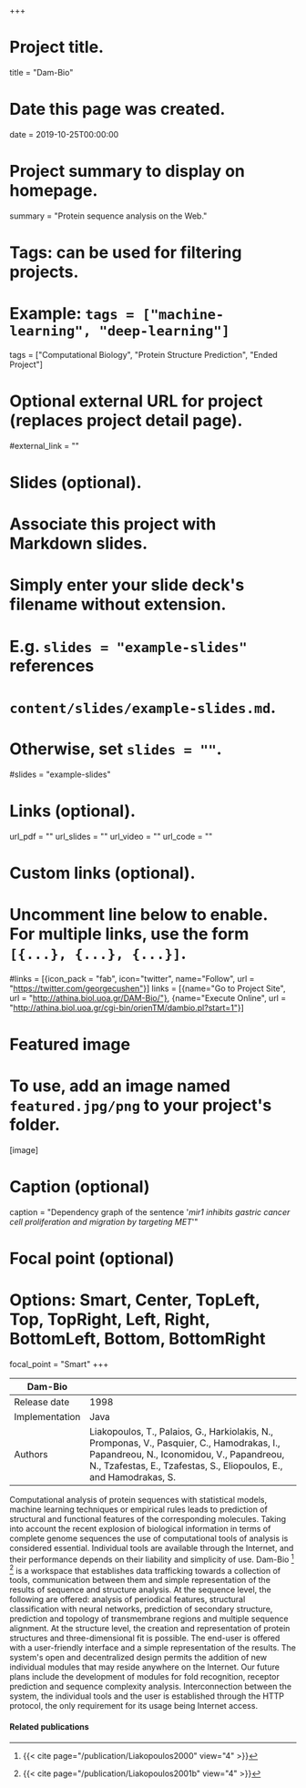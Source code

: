 +++
# Project title.
title = "Dam-Bio"

# Date this page was created.
date = 2019-10-25T00:00:00

# Project summary to display on homepage.
summary = "Protein sequence analysis on the Web."

# Tags: can be used for filtering projects.
# Example: `tags = ["machine-learning", "deep-learning"]`
tags = ["Computational Biology", "Protein Structure Prediction", "Ended Project"]

# Optional external URL for project (replaces project detail page).
#external_link = ""

# Slides (optional).
#   Associate this project with Markdown slides.
#   Simply enter your slide deck's filename without extension.
#   E.g. `slides = "example-slides"` references 
#   `content/slides/example-slides.md`.
#   Otherwise, set `slides = ""`.
#slides = "example-slides"

# Links (optional).
url_pdf = ""
url_slides = ""
url_video = ""
url_code = ""

# Custom links (optional).
#   Uncomment line below to enable. For multiple links, use the form `[{...}, {...}, {...}]`.
#links = [{icon_pack = "fab", icon="twitter", name="Follow", url = "https://twitter.com/georgecushen"}]
links = [{name="Go to Project Site", url = "http://athina.biol.uoa.gr/DAM-Bio/"}, {name="Execute Online", url = "http://athina.biol.uoa.gr/cgi-bin/orienTM/dambio.pl?start=1"}]

# Featured image
# To use, add an image named `featured.jpg/png` to your project's folder. 
[image]
  # Caption (optional)
  caption = "Dependency graph of the sentence '*mir1 inhibits gastric cancer cell proliferation and migration by targeting MET*'"
  
  # Focal point (optional)
  # Options: Smart, Center, TopLeft, Top, TopRight, Left, Right, BottomLeft, Bottom, BottomRight
  focal_point = "Smart"
+++

| Dam-Bio        |                                                |
| -------------- | ---------------------------------------------- |
| Release date   | 1998                                           |
| Implementation | Java                                           |
| Authors        | Liakopoulos, T., Palaios, G., Harkiolakis, N., Promponas, V., Pasquier, C., Hamodrakas, I., Papandreou, N., Iconomidou, V., Papandreou, N., Tzafestas, E., Tzafestas, S., Eliopoulos, E., and Hamodrakas, S. |

Computational analysis of protein sequences with statistical models,
machine learning techniques or empirical rules leads to prediction of
structural and functional features of the corresponding molecules.
Taking into account the recent explosion of biological information in
terms of complete genome sequences the use of computational tools of
analysis is considered essential. Individual tools are available through
the Internet, and their performance depends on their liability and
simplicity of use. Dam-Bio [^Liakopoulos2000] [^Liakopoulos2001b] is a workspace that establishes data
trafficking towards a collection of tools, communication between them
and simple representation of the results of sequence and structure
analysis. At the sequence level, the following are offered: analysis of
periodical features, structural classification with neural networks,
prediction of secondary structure, prediction and topology of
transmembrane regions and multiple sequence alignment. At the structure
level, the creation and representation of protein structures and
three-dimensional fit is possible. The end-user is offered with a
user-friendly interface and a simple representation of the results. The
system's open and decentralized design permits the addition of new
individual modules that may reside anywhere on the Internet. Our future
plans include the development of modules for fold recognition, receptor
prediction and sequence complexity analysis. Interconnection between the
system, the individual tools and the user is established through the
HTTP protocol, the only requirement for its usage being Internet access.

#### Related publications
[^Liakopoulos2000]: {{< cite page="/publication/Liakopoulos2000" view="4" >}}
[^Liakopoulos2001b]: {{< cite page="/publication/Liakopoulos2001b" view="4" >}}

